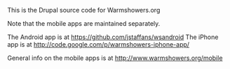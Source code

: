 This is the Drupal source code for Warmshowers.org

Note that the mobile apps are maintained separately.

The Android app is at https://github.com/jstaffans/wsandroid
The iPhone app is at http://code.google.com/p/warmshowers-iphone-app/

General info on the mobile apps is at http://www.warmshowers.org/mobile
